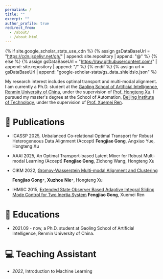 ```yaml
---
permalink: /
title: ""
excerpt: ""
author_profile: true
redirect_from: 
  - /about/
  - /about.html
---
```


{% if site.google_scholar_stats_use_cdn %}
{% assign gsDataBaseUrl = "https://cdn.jsdelivr.net/gh/" | append: site.repository | append: "@" %}
{% else %}
{% assign gsDataBaseUrl = "https://raw.githubusercontent.com/" | append: site.repository | append: "/" %}
{% endif %}
{% assign url = gsDataBaseUrl | append: "google-scholar-stats/gs_data_shieldsio.json" %}

<span class='anchor' id='about-me'></span>



My research interest includes optimal transport and multi-modal alignment. I am currently   a Ph.D. student at the [Gaoling School of Artificial Intelligence](http://ai.ruc.edu.cn/), [Renmin University of China](https://www.ruc.edu.cn/), under the supervision of [Prof. Hongteng Xu](https://hongtengxu.github.io/). 
I pursued my master's degree at the School of Automation, [Beijing Institute of Technology](https://www.bit.edu.cn/), under the supervision of [Prof. Xuemei Ren](https://pure.bit.edu.cn/en/persons/xuemei-ren).


# 📝 Publications 
- ICASSP 2025, Unbalanced Co-relational Optimal Transport for Robust Heterogeneous Data Alignment  (Accept)
  **Fengjiao Gong**, Angxiao Yue, Hongteng Xu

- AAAI 2025, An Optimal Transport-based Latent Mixer for Robust Multi-modal Learning (Accept)
  **Fengjiao Gong**, Zichong Wang, Hongteng Xu  

- CIKM 2022, [Gromov-Wasserstein Multi-modal Alignment and Clustering](https://dl.acm.org/doi/abs/10.1145/3511808.3557339)

  **Fengjiao Gong**`*`, **Xuzhou Nie**`*`, Hongteng Xu

- IHMSC 2015, [Extended State Observer Based Adaptive Integral Sliding Mode Control for Two Inertia System](https://ieeexplore.ieee.org/abstract/document/7334751)
  **Fengjiao Gong**, Xuemei Ren


  
# 📖 Educations
- 2021.09 - now,  a Ph.D. student at Gaoling School of Artificial Intelligence, Renmin University of China. 


# 💻 Teaching Assistant
- *2022*, Introduction to Machine Learning
